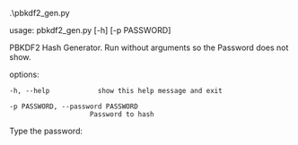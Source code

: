 .\pbkdf2_gen.py

usage: pbkdf2_gen.py [-h] [-p PASSWORD]

PBKDF2 Hash Generator. Run without arguments so the Password does not show.

options:

	-h, --help            show this help message and exit
  
	-p PASSWORD, --password PASSWORD
                        Password to hash
                        
Type the password:
